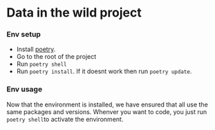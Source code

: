 # Data in the wild project

### Env setup

 - Install [poetry](https://python-poetry.org/docs/#installation).
 - Go to the root of the project
 - Run `poetry shell`
 - Run `poetry install`. If it doesnt work then run `poetry update`.

### Env usage

Now that the environment is installed, we have ensured that all use the same packages and versions. Whenver you want to code, you just run `poetry shell`to activate the environment.
